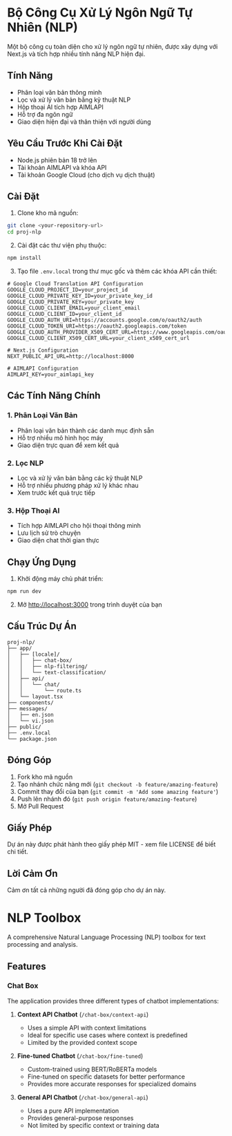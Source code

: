 # Bộ Công Cụ Xử Lý Ngôn Ngữ Tự Nhiên (NLP)

Một bộ công cụ toàn diện cho xử lý ngôn ngữ tự nhiên, được xây dựng với Next.js và tích hợp nhiều tính năng NLP hiện đại.

## Tính Năng

- Phân loại văn bản thông minh
- Lọc và xử lý văn bản bằng kỹ thuật NLP
- Hộp thoại AI tích hợp AIMLAPI
- Hỗ trợ đa ngôn ngữ
- Giao diện hiện đại và thân thiện với người dùng

## Yêu Cầu Trước Khi Cài Đặt

- Node.js phiên bản 18 trở lên
- Tài khoản AIMLAPI và khóa API
- Tài khoản Google Cloud (cho dịch vụ dịch thuật)

## Cài Đặt

1. Clone kho mã nguồn:
```bash
git clone <your-repository-url>
cd proj-nlp
```

2. Cài đặt các thư viện phụ thuộc:
```bash
npm install
```

3. Tạo file `.env.local` trong thư mục gốc và thêm các khóa API cần thiết:
```
# Google Cloud Translation API Configuration
GOOGLE_CLOUD_PROJECT_ID=your_project_id
GOOGLE_CLOUD_PRIVATE_KEY_ID=your_private_key_id
GOOGLE_CLOUD_PRIVATE_KEY=your_private_key
GOOGLE_CLOUD_CLIENT_EMAIL=your_client_email
GOOGLE_CLOUD_CLIENT_ID=your_client_id
GOOGLE_CLOUD_AUTH_URI=https://accounts.google.com/o/oauth2/auth
GOOGLE_CLOUD_TOKEN_URI=https://oauth2.googleapis.com/token
GOOGLE_CLOUD_AUTH_PROVIDER_X509_CERT_URL=https://www.googleapis.com/oauth2/v1/certs
GOOGLE_CLOUD_CLIENT_X509_CERT_URL=your_client_x509_cert_url

# Next.js Configuration
NEXT_PUBLIC_API_URL=http://localhost:8000

# AIMLAPI Configuration
AIMLAPI_KEY=your_aimlapi_key
```

## Các Tính Năng Chính

### 1. Phân Loại Văn Bản
- Phân loại văn bản thành các danh mục định sẵn
- Hỗ trợ nhiều mô hình học máy
- Giao diện trực quan để xem kết quả

### 2. Lọc NLP
- Lọc và xử lý văn bản bằng các kỹ thuật NLP
- Hỗ trợ nhiều phương pháp xử lý khác nhau
- Xem trước kết quả trực tiếp

### 3. Hộp Thoại AI
- Tích hợp AIMLAPI cho hội thoại thông minh
- Lưu lịch sử trò chuyện
- Giao diện chat thời gian thực

## Chạy Ứng Dụng

1. Khởi động máy chủ phát triển:
```bash
npm run dev
```

2. Mở [http://localhost:3000](http://localhost:3000) trong trình duyệt của bạn

## Cấu Trúc Dự Án

```
proj-nlp/
├── app/
│   ├── [locale]/
│   │   ├── chat-box/
│   │   ├── nlp-filtering/
│   │   └── text-classification/
│   ├── api/
│   │   └── chat/
│   │       └── route.ts
│   └── layout.tsx
├── components/
├── messages/
│   ├── en.json
│   └── vi.json
├── public/
├── .env.local
└── package.json
```

## Đóng Góp

1. Fork kho mã nguồn
2. Tạo nhánh chức năng mới (`git checkout -b feature/amazing-feature`)
3. Commit thay đổi của bạn (`git commit -m 'Add some amazing feature'`)
4. Push lên nhánh đó (`git push origin feature/amazing-feature`)
5. Mở Pull Request

## Giấy Phép

Dự án này được phát hành theo giấy phép MIT - xem file LICENSE để biết chi tiết.

## Lời Cảm Ơn

Cảm ơn tất cả những người đã đóng góp cho dự án này.

# NLP Toolbox

A comprehensive Natural Language Processing (NLP) toolbox for text processing and analysis.

## Features

### Chat Box

The application provides three different types of chatbot implementations:

1. **Context API Chatbot** (`/chat-box/context-api`)
   - Uses a simple API with context limitations
   - Ideal for specific use cases where context is predefined
   - Limited by the provided context scope

2. **Fine-tuned Chatbot** (`/chat-box/fine-tuned`)
   - Custom-trained using BERT/RoBERTa models
   - Fine-tuned on specific datasets for better performance
   - Provides more accurate responses for specialized domains

3. **General API Chatbot** (`/chat-box/general-api`)
   - Uses a pure API implementation
   - Provides general-purpose responses
   - Not limited by specific context or training data